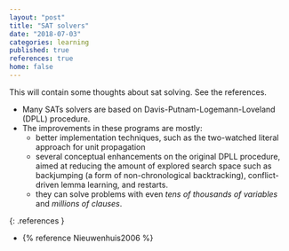 ```yaml
---
layout: "post"
title: "SAT solvers"
date: "2018-07-03"
categories: learning
published: true
references: true
home: false
---
```


This will contain some thoughts about sat solving. See the references.

- Many SATs solvers are based on Davis-Putnam-Logemann-Loveland (DPLL) procedure.
- The improvements in these programs are mostly:
  - better implementation techniques, such as the two-watched literal approach for unit propagation
  - several conceptual enhancements on the original DPLL procedure, aimed at reducing the amount of explored search space
  such as backjumping (a form of non-chronological backtracking), conflict-driven lemma learning, and restarts.
  - they can solve problems with even *tens of thousands of variables* and *millions of clauses*.

{: .references }

  - {% reference Nieuwenhuis2006 %}
